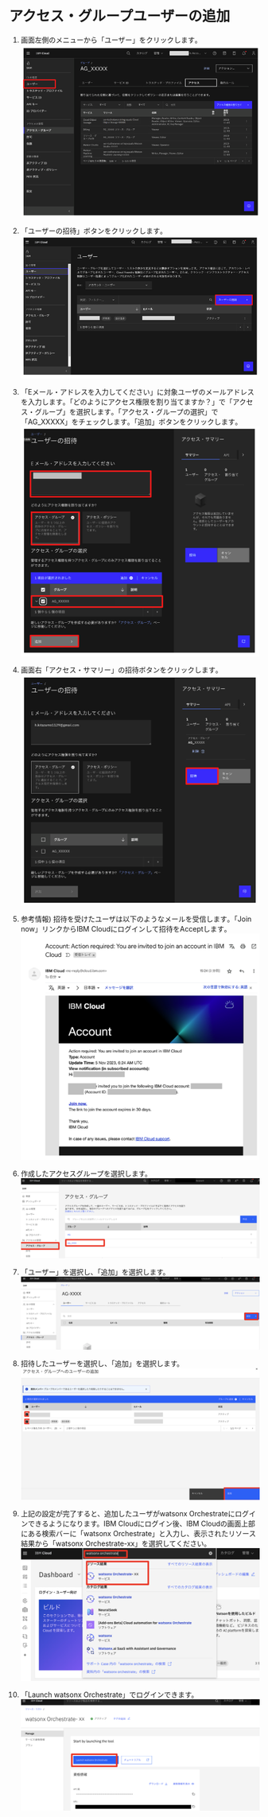 # アクセス・グループユーザーの追加

1. 画面左側のメニューから「ユーザー」をクリックします｡
![](./images/agu1.png) 

1. 「ユーザーの招待」ボタンをクリックします｡
![](./images/agu2.png) 

1. 「Eメール・アドレスを入力してください」に対象ユーザのメールアドレスを入力します｡「どのようにアクセス権限を割り当てますか？」で「アクセス・グループ」を選択します｡「アクセス・グループの選択」で「AG_XXXXX」をチェックします｡「追加」ボタンをクリックします｡
![](./images/agu3.png) 

1. 画面右「アクセス・サマリー」の招待ボタンをクリックします｡
![](./images/agu4.png) 

1. 参考情報) 招待を受けたユーザは以下のようなメールを受信します｡「Join now」リンクからIBM Cloudにログインして招待をAcceptします｡
![](./images/agu5.png)


1. 作成したアクセスグループを選択します。
![](./images/agu6.png)

8. 「ユーザー」を選択し、「追加」を選択します。
![](./images/agu7.png)
10. 招待したユーザーを選択し、「追加」を選択します。
![](./images/agu8.png)
11. 上記の設定が完了すると、追加したユーザがwatsonx Orchestrateにログインできるようになります。IBM Cloudにログイン後、IBM Cloudの画面上部にある検索バーに「watsonx Orchestrate」と入力し、表示されたリソース結果から「watsonx Orchestrate-xx」を選択してください。
![](./images/agu9.png)


12. 「Launch watsonx Orchestrate」でログインできます。
![](./images/agu10.png)




